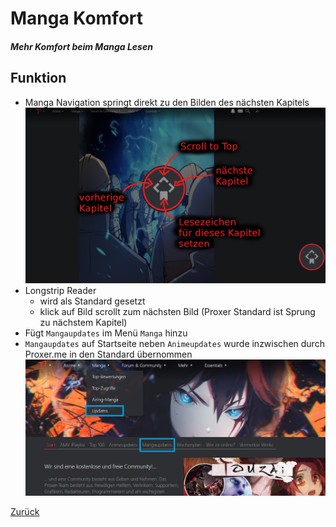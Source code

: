 # Manga Komfort
##### Mehr Komfort beim Manga Lesen
## Funktion
+ Manga Navigation springt direkt zu den Bilden des nächsten Kapitels
![Bild](../screenshots/mangaNavigation.png)
+ Longstrip Reader
  + wird als Standard gesetzt
  + klick auf Bild scrollt zum nächsten Bild (Proxer Standard ist Sprung zu nächstem Kapitel)
+ Fügt `Mangaupdates` im Menü `Manga` hinzu
+ `Mangaupdates` auf Startseite neben `Animeupdates` wurde inzwischen durch Proxer.me in den Standard übernommen
![Bild](../screenshots/mangaUpdate.png)

[Zurück](../)
